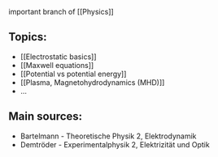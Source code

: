 important branch of [[Physics]]


## Topics:
- [[Electrostatic basics]]
- [[Maxwell equations]]
- [[Potential vs potential energy]]
- [[Plasma, Magnetohydrodynamics (MHD)]]
- ...





## Main sources:
- Bartelmann - Theoretische Physik 2, Elektrodynamik
- Demtröder - Experimentalphysik 2, Elektrizität und Optik